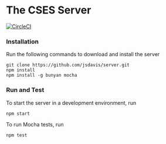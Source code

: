 # The CSES Server
[![CircleCI](https://circleci.com/gh/jsdavis/server.svg?style=svg)](https://circleci.com/gh/jsdavis/server)
### Installation
Run the following commands to download and install the server
```
git clone https://github.com/jsdavis/server.git
npm install
npm install -g bunyan mocha
```

### Run and Test
To start the server in a development environment, run
```
npm start
```

To run Mocha tests, run
```
npm test
```
